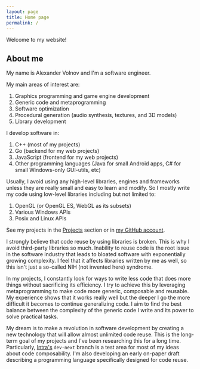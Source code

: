 ```yaml
---
layout: page
title: Home page
permalink: /
---
```


Welcome to my website!

## About me

My name is Alexander Volnov and I'm a software engineer.

My main areas of interest are:
1. Graphics programming and game engine development
2. Generic code and metaprogramming
3. Software optimization
4. Procedural generation (audio synthesis, textures, and 3D models)
5. Library development

I develop software in:
1. C++ (most of my projects)
2. Go (backend for my web projects)
3. JavaScript (frontend for my web projects)
4. Other programming languages (Java for small Android apps, C# for small Windows-only GUI-utils, etc)

Usually, I avoid using any high-level libraries, engines and frameworks unless they are really small and easy to learn and modify. So I mostly write my code using low-level libraries including but not limited to:
1. OpenGL (or OpenGL ES, WebGL as its subsets)
2. Various Windows APIs
3. Posix and Linux APIs

See my projects in the [Projects](/projects) section or in [my GitHub account](https://github.com/devoln).

I strongly believe that code reuse by using libraries is broken. This is why I avoid third-party libraries so much. Inability to reuse code is the root issue in the software industry that leads to bloated software with exponentially growing complexity. I feel that it affects libraries written by me as well, so this isn't just a so-called NIH (not invented here) syndrome.

In my projects, I constantly look for ways to write less code that does more things without sacrificing its efficiency. I try to achieve this by leveraging metaprogramming to make code more generic, composable and reusable. My experience shows that it works really well but the deeper I go the more difficult it becomes to continue generalizing code. I aim to find the best balance between the complexity of the generic code I write and its power to solve practical tasks.

My dream is to make a revolution in software development by creating a new technology that will allow almost unlimited code reuse. This is the long-term goal of my projects and I've been researching this for a long time. Particularly, [Intra's](/projects/intra) `dev-next` branch is a test area for most of my ideas about code composability. I'm also developing an early on-paper draft describing a programming language specifically designed for code reuse.
